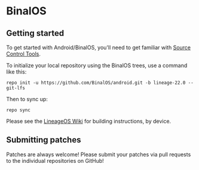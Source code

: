 BinalOS
===========

Getting started
---------------

To get started with Android/BinalOS, you'll need to get familiar with [Source Control Tools](https://source.android.com/setup/develop).

To initialize your local repository using the BinalOS trees, use a command like this:
```
repo init -u https://github.com/BinalOS/android.git -b lineage-22.0 --git-lfs
```
Then to sync up:
```
repo sync
```
Please see the [LineageOS Wiki](https://wiki.lineageos.org/) for building instructions, by device.


Submitting patches
------------------
Patches are always welcome! Please submit your patches via pull requests to the individual repositories on GitHub!
